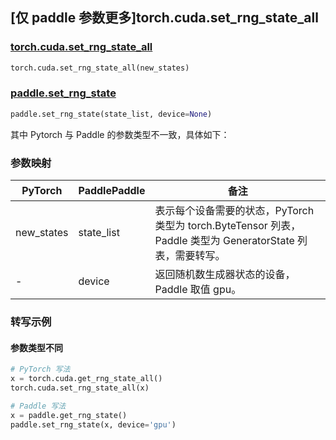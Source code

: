 ## [仅 paddle 参数更多]torch.cuda.set_rng_state_all

### [torch.cuda.set_rng_state_all](https://pytorch.org/docs/stable/generated/torch.cuda.set_rng_state_all.html#torch.cuda.set_rng_state_all)

```python
torch.cuda.set_rng_state_all(new_states)
```

### [paddle.set_rng_state]()

```python
paddle.set_rng_state(state_list, device=None)
```

其中 Pytorch 与 Paddle 的参数类型不一致，具体如下：

### 参数映射

| PyTorch    | PaddlePaddle | 备注                                                                                                            |
| ---------- | ------------ | --------------------------------------------------------------------------------------------------------------- |
| new_states | state_list   | 表示每个设备需要的状态，PyTorch 类型为 torch.ByteTensor 列表，Paddle 类型为 GeneratorState 列表，需要转写。 |
| -          | device       | 返回随机数生成器状态的设备，Paddle 取值 gpu。                                                           |

### 转写示例

#### 参数类型不同

```python
# PyTorch 写法
x = torch.cuda.get_rng_state_all()
torch.cuda.set_rng_state_all(x)

# Paddle 写法
x = paddle.get_rng_state()
paddle.set_rng_state(x, device='gpu')
```
